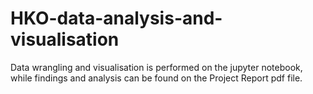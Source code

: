 # HKO-data-analysis-and-visualisation

Data wrangling and visualisation is performed on the jupyter notebook, while findings and analysis can be found on the Project Report pdf file.
